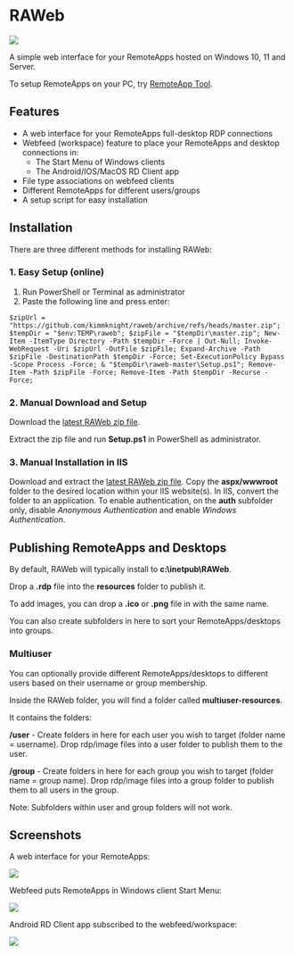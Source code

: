 # RAWeb

![](https://github.com/kimmknight/raweb/wiki/images/screenshots/webui-sm.png)

A simple web interface for your RemoteApps hosted on Windows 10, 11 and Server.

To setup RemoteApps on your PC, try [RemoteApp Tool](https://github.com/kimmknight/remoteapptool).

## Features

* A web interface for your RemoteApps full-desktop RDP connections
* Webfeed (workspace) feature to place your RemoteApps and desktop connections in:
  *  The Start Menu of Windows clients
  *  The Android/IOS/MacOS RD Client app
* File type associations on webfeed clients
* Different RemoteApps for different users/groups
* A setup script for easy installation

## Installation

There are three different methods for installing RAWeb:

### 1. Easy Setup (online)

1. Run PowerShell or Terminal as administrator
2. Paste the following line and press enter:

```
$zipUrl = "https://github.com/kimmknight/raweb/archive/refs/heads/master.zip"; $tempDir = "$env:TEMP\raweb"; $zipFile = "$tempDir\master.zip"; New-Item -ItemType Directory -Path $tempDir -Force | Out-Null; Invoke-WebRequest -Uri $zipUrl -OutFile $zipFile; Expand-Archive -Path $zipFile -DestinationPath $tempDir -Force; Set-ExecutionPolicy Bypass -Scope Process -Force; & "$tempDir\raweb-master\Setup.ps1"; Remove-Item -Path $zipFile -Force; Remove-Item -Path $tempDir -Recurse -Force;
```

### 2. Manual Download and Setup

Download the [latest RAWeb zip file](https://github.com/kimmknight/raweb/archive/master.zip).

Extract the zip file and run **Setup.ps1** in PowerShell as administrator.

### 3. Manual Installation in IIS

Download and extract the [latest RAWeb zip file](https://github.com/kimmknight/raweb/archive/master.zip). Copy the **aspx/wwwroot** folder to the desired location within your IIS website(s). In IIS, convert the folder to an application. To enable authentication, on the **auth** subfolder only, disable *Anonymous Authentication* and enable *Windows Authentication*. 

## Publishing RemoteApps and Desktops

By default, RAWeb will typically install to **c:\inetpub\RAWeb**.

Drop a **.rdp** file into the **resources** folder to publish it.

To add images, you can drop a **.ico** or **.png** file in with the same name.

You can also create subfolders in here to sort your RemoteApps/desktops into groups.

### Multiuser

You can optionally provide different RemoteApps/desktops to different users based on their username or group membership.

Inside the RAWeb folder, you will find a folder called **multiuser-resources**.

It contains the folders:

**/user** - Create folders in here for each user you wish to target (folder name = username). Drop rdp/image files into a user folder to publish them to the user.

**/group** - Create folders in here for each group you wish to target (folder name = group name). Drop rdp/image files into a group folder to publish them to all users in the group.

Note: Subfolders within user and group folders will not work.

## Screenshots

A web interface for your RemoteApps:

![](https://github.com/kimmknight/raweb/wiki/images/screenshots/webui-sm.png)

Webfeed puts RemoteApps in Windows client Start Menu:

![](https://github.com/kimmknight/raweb/wiki/images/screenshots/windows-webfeed-sm.png)

Android RD Client app subscribed to the webfeed/workspace:

![](https://github.com/kimmknight/raweb/wiki/images/screenshots/android-workspace-sm.jpg)
